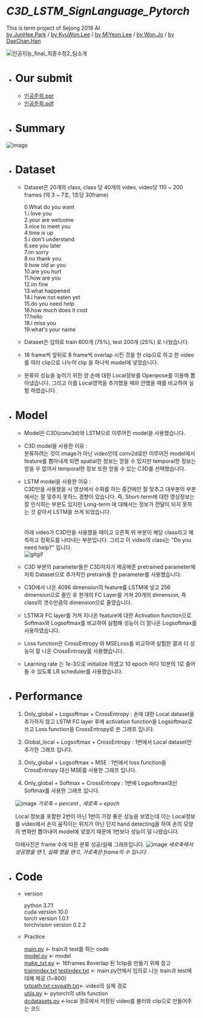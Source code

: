 # *C3D_LSTM_SignLanguage_Pytorch*
This is term project of Sejong 2019 AI<br> 
[by JunHee.Park](https://github.com/joooooonie) / 
[by KyuWon.Lee](https://github.com/KYUUUW) /
[by MiYeon.Lee](https://github.com/iammiori) /
[by Won.Jo](https://github.com/Jo-won) /
[by DaeChan.Han](https://github.com/big-chan)

![인공지능_final_최종수정2_팀소개](https://user-images.githubusercontent.com/46439995/59988714-18089100-9677-11e9-8681-1e903eea0955.jpg)

- # Our submit
  - [인공준희.ppt](https://github.com/iammiori/AI_19_SS_CLASS/files/3319153/ai_termproject_final.pptx)<br>
  - [인공준희.pdf](https://github.com/sejongresearch/SignLanguageClassfication/files/3319686/ASLC.American.Sign.Language.Classification_Team.pdf)

  

- # Summary

![image](https://user-images.githubusercontent.com/46413594/59973642-6a956f00-95dd-11e9-80a6-cb659f663980.png)


- # Dataset

  - Dataset은 20개의 class, class 당 40개의 video, video당 110 ~ 200 frames (약 3 ~ 7초, 1초당 30frame)
  
    0.What do you want<br>
    1.i love you<br>
    2.your are welcome<br>
    3.nice to meet you<br>
    4.time is up<br>
    5.i don't understand<br>
    6.see you later<br>
    7.im sorry<br>
    8.no thank you<br>
    9.how old ar you<br>
    10.are you hurt<br>
    11.how are you<br>
    12.im fine<br>
    13.what happened<br>
    14.i have not eaten yet<br>
    15.do you need help<br>
    16.how much does it cost<br>
    17.hello<br>
    18.i miss you<br>
    19.what's your name<br>
  
  - Dataset은 임의로 train 600개 (75%), test 200개 (25%) 로 나눴습니다.
  
  - 16 frame씩 앞뒤로 8 frame씩 overlap 시킨 것을 한 clip으로 하고 한 video 를 여러 clip으로 나누어 clip 을 하나씩 model에 넣었습니다.
  
  - 분류의 성능을 높이기 위한 양 손에 대한 Local정보를 Openpose를 이용해 뽑아냈습니다. 그리고 이를 Local영역을 추가했을 때와 안했을 때를 비교하여 실험 하였습니다.
  
  
- # Model
  
  - Model은 C3D(conv3d)와 LSTM으로 이루어진 model을 사용했습니다.
  
  - C3D model을 사용한 이유 : <br>분류하려는 것이 image가 아닌 video인데 conv2d로만 이루어진 model에서 feature를 뽑아내게 되면 spatial한 정보는 얻을 수 있지만 temporal한 정보는 얻을 우 없어서 temporal한 정보 또한 얻을 수 있는 C3D를 선택했습니다.
  
  - LSTM model을 사용한 이유 : <br> C3D만을 사용했을 시 영상에서 수화를 하는 중간에만 잘 맞추고 대부분의 부분에서는 잘 맞추지 못하느 경향이 있습니다. 즉, Short-term에 대한 영상정보는 잘 인식하는 부분도 있지만 Long-term 에 대해서는 정보가 전달이 되지 못하는 것 같아서 LSTM을 쓰게 되었습니다.<br><br><br>
  아래 video가 C3D만을 사용했을 때이고 오른쪽 위 부분이 해당 class라고 예측하고 정확도를 나타내는 부분입니다.
  그리고 이 video의 class는 "Do you need help?" 입니다.<br>
![gitgif](https://user-images.githubusercontent.com/46413594/59976843-db03b680-9604-11e9-9962-d1646ff92895.gif)

  
  - C3D 부분의 parameter들은 C3D저자가 제공해준 pretrained parameter에 저희 Dataset으로 추가적인 pretrain을 한 parameter를 사용했습니다.
  
  - C3D에서 나온 4096 dimension의 feature를 LSTM에 넣고 256 dimension으로 줄인 후 한개의 FC Layer를 거쳐 20개의 dimension, 즉 class의 갯수만큼의 dimension으로 줄였습니다.
  
  - LSTM과 FC layer를 거쳐 지나온 feature에 대한 Activation function으로 Softmax와 Logsoftmax를 비교하여 실험해 성능이 더 잘나온 Logsoftmax를 사용하였습니다.
  
  - Loss function은 CrossEntropy 와 MSELoss를 비교하여 실험한 결과 더 성능이 잘 나온 CrossEntropy를 사용했습니다.
  
  - Learning rate 는 1e-3으로 initialize 하였고 10 epoch 마다 10분의 1로 줄어들 수 있도록 LR scheduler를 사용했습니다.
  
  
- # Performance
  
  1. Only_global + Logsoftmax + CrossEntropy : 손에 대한 Local dataset을 추가하지 않고 LSTM FC layer 후에 activation function을 Logsoftmax로 쓰고 Loss function을 CrossEntropy로 쓴 그래프 입니다.
  
  2. Global_local + Logsoftmax + CrossEntropy : 1번에서 Local dataset만 추가한 그래프 입니다.
  
  3. Only_global + Logsoftmax + MSE : 1번에서 loss function을 CrossEntropy 대신 MSE를 사용한 그래프 입니다.
  
  4. Only_global + Softmax + CrossEntropy : 1번에 Logsoftmax대신 Softmax를 사용한 그래프 입니다.
  
  ![image](https://user-images.githubusercontent.com/46413594/59975099-2317de80-95ef-11e9-90dd-f530d8080f62.png)
  _가로축 = percent , 세로축 = epoch_
  
  Local 정보를 포함한 2번이 아닌 1번이 가장 좋은 성능을 보였는데 이는 Local정보를 video에서 손이 움직이는 위치가 아닌 단지 hand detecting을 하여 손의 모양의 변화만 뽑아내어 model에 넣었기 때문에 1번보다 성능이 덜 나왔습니다.
  
  아래사진은 frame 수에 따른 분류 성공/실패 그래프입니다.
  ![image](https://user-images.githubusercontent.com/46413594/59975742-60339f00-95f6-11e9-8d01-58be2bf21eca.png)
  _세로축에서 성공했을 땐 1, 실패 했을 땐 0, 가로축은 frame의 수 입니다._
  
  
- # Code

  - version
    
    python 3.7.1<br>
    cuda version 10.0<br>
    torch version 1.0.1<br>
    torchvision version 0.2.2<br>
  
  - Practice
    
    [main.py](https://github.com/Jo-won/C3D_LSTM_SignLanguage_Pytorch/blob/master/main.py) <- train과 test를 하는 code<br>
    [model.py](https://github.com/Jo-won/C3D_LSTM_SignLanguage_Pytorch/blob/master/model.py) <- model<br>
    [make_txt.py](https://github.com/Jo-won/C3D_LSTM_SignLanguage_Pytorch/blob/master/make_txt.py) <- 16frames 8overlap 된 1clip을 만들기 위해 참고<br>
    [trainindex.txt](https://github.com/Jo-won/C3D_LSTM_SignLanguage_Pytorch/blob/master/trainindex.txt)  [testindex.txt](https://github.com/Jo-won/C3D_LSTM_SignLanguage_Pytorch/blob/master/testindex.txt) <- main.py안에서 임의로 나눈 train과 test에 대해 제공 (1~800)<br>
    [txtpath.txt ](https://github.com/Jo-won/C3D_LSTM_SignLanguage_Pytorch/blob/master/testindex.txt) [csvpath.txt]()<- video의 실제 경로<br>
    [utils.py](https://github.com/Jo-won/C3D_LSTM_SignLanguage_Pytorch/blob/master/utils.py) <- pytorch의 utils function<br>
    [dcdatasets.py](https://github.com/Jo-won/C3D_LSTM_SignLanguage_Pytorch/blob/master/dcdatasets.py) <-local 경로에서 저장된 video를 불러와 clip으로 만들어주는 코드<br>
    
    
    
  
